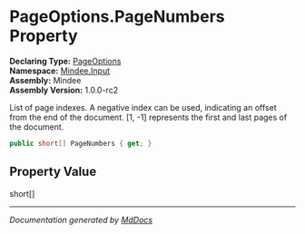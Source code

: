 ﻿<!--  
  <auto-generated>   
    The contents of this file were generated by a tool.  
    Changes to this file may be list if the file is regenerated  
  </auto-generated>   
-->

# PageOptions.PageNumbers Property

**Declaring Type:** [PageOptions](../index.md)  
**Namespace:** [Mindee.Input](../../index.md)  
**Assembly:** Mindee  
**Assembly Version:** 1.0.0\-rc2

List of page indexes. A negative index can be used, indicating an offset from the end of the document. \[1, \-1\] represents the first and last pages of the document.

```csharp
public short[] PageNumbers { get; }
```

## Property Value

short\[\]

___

*Documentation generated by [MdDocs](https://github.com/ap0llo/mddocs)*
